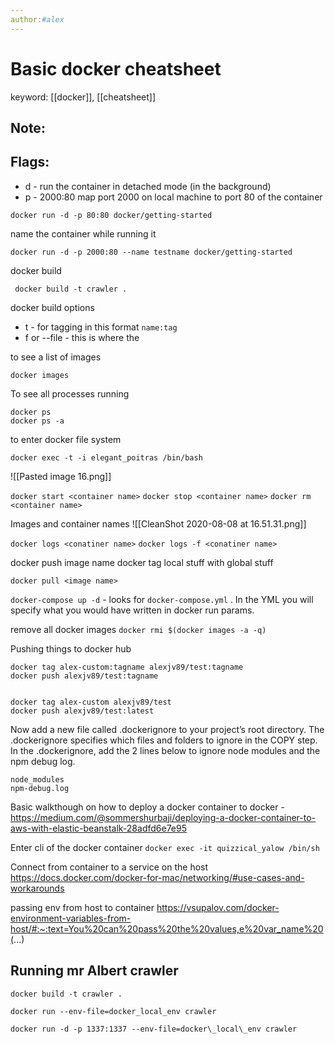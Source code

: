 ```yaml
---
author:#alex
---
```


# Basic docker cheatsheet
keyword: [[docker]], [[cheatsheet]]

## Note: 

## Flags: 
 - d - run the container in detached mode (in the background)
 - p - 2000:80 map port 2000 on local machine to port 80 of the container


```
docker run -d -p 80:80 docker/getting-started
```

name the container while running it
```
docker run -d -p 2000:80 --name testname docker/getting-started
```

docker build
```
 docker build -t crawler .
```
docker build options
- t - for tagging in this format `name:tag`
- f or --file - this is where the 

to see a list of images 
```
docker images
```

To see all processes running 
```
docker ps
docker ps -a
```

to enter docker file system
```
docker exec -t -i elegant_poitras /bin/bash
```

![[Pasted image 16.png]]

`docker start <container name>`
`docker stop <container name>`
`docker rm <container name>`

Images and container names
![[CleanShot 2020-08-08 at 16.51.31.png]]


`docker logs <conatiner name>`
`docker logs -f <conatiner name>`


docker push image name
docker tag local stuff with global stuff 

`docker pull <image name>`

`docker-compose up -d` - looks for `docker-compose.yml` . In the YML you will specify what you would have written in docker run params.  


remove all docker images
`docker rmi $(docker images -a -q)`


Pushing things to docker hub
```
docker tag alex-custom:tagname alexjv89/test:tagname
docker push alexjv89/test:tagname


docker tag alex-custom alexjv89/test
docker push alexjv89/test:latest
```



Now add a new file called .dockerignore to your project’s root directory. The .dockerignore specifies which files and folders to ignore in the COPY step. In the .dockerignore, add the 2 lines below to ignore node modules and the npm debug log.

```
node_modules
npm-debug.log
```

Basic walkthough on how to deploy a docker container to docker - https://medium.com/@sommershurbaji/deploying-a-docker-container-to-aws-with-elastic-beanstalk-28adfd6e7e95

Enter cli of the docker container 
`docker exec -it quizzical_yalow /bin/sh`

Connect from container to a service on the host
https://docs.docker.com/docker-for-mac/networking/#use-cases-and-workarounds

passing env from host to container 
https://vsupalov.com/docker-environment-variables-from-host/#:~:text=You%20can%20pass%20the%20values,e%20var_name%20(...)

## Running mr Albert crawler

```
docker build -t crawler .
```
      
```
docker run --env-file=docker_local_env crawler
```

```
docker run -d -p 1337:1337 --env-file=docker\_local\_env crawler
```